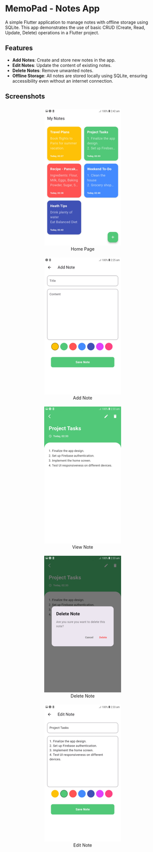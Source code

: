 # MemoPad - Notes App

A simple Flutter application to manage notes with offline storage using SQLite. This app demonstrates the use of basic CRUD (Create, Read, Update, Delete) operations in a Flutter project.

## Features

- **Add Notes**: Create and store new notes in the app.
- **Edit Notes**: Update the content of existing notes.
- **Delete Notes**: Remove unwanted notes.
- **Offline Storage**: All notes are stored locally using SQLite, ensuring accessibility even without an internet connection.

## Screenshots

<div style="display: flex; justify-content: space-around; flex-wrap: wrap;">
  <figure style="margin: 10px; text-align: center;">
    <img src="screenshots/homePage.jpg" width="250" alt="Home Page">
    <figcaption>Home Page</figcaption>
  </figure>
  <figure style="margin: 10px; text-align: center;">
    <img src="screenshots/addNote.jpg" width="250" alt="Add Note">
    <figcaption>Add Note</figcaption>
  </figure>
  <figure style="margin: 10px; text-align: center;">
    <img src="screenshots/viewNote.jpg" width="250" alt="View Note">
    <figcaption>View Note</figcaption>
  </figure>
  <figure style="margin: 10px; text-align: center;">
    <img src="screenshots/deleteNote.jpg" width="250" alt="Delete Note">
    <figcaption>Delete Note</figcaption>
  </figure>
  <figure style="margin: 10px; text-align: center;">
    <img src="screenshots/editNote.jpg" width="250" alt="Edit Note">
    <figcaption>Edit Note</figcaption>
  </figure>
</div>